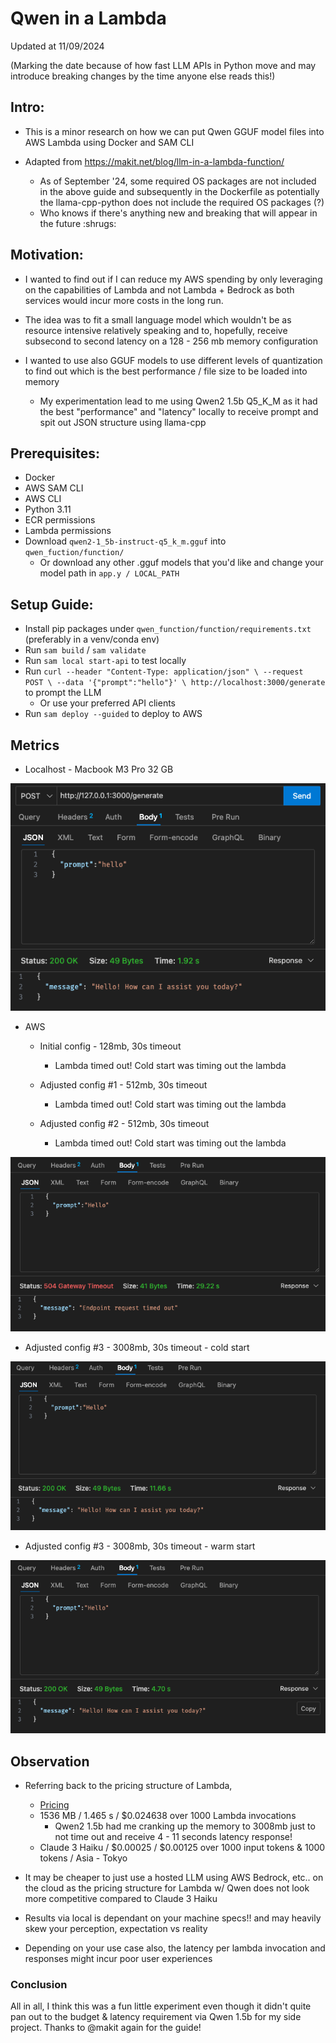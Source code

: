 # Qwen in a Lambda

Updated at 11/09/2024

(Marking the date because of how fast LLM APIs in Python move and may introduce breaking changes by the time anyone else reads this!)

## Intro:

- This is a minor research on how we can put Qwen GGUF model files into AWS Lambda using Docker and SAM CLI

- Adapted from https://makit.net/blog/llm-in-a-lambda-function/
  - As of September '24, some required OS packages are not included in the above guide and subsequently in the Dockerfile as potentially the llama-cpp-python does not include the required OS packages (?)
  - Who knows if there's anything new and breaking that will appear in the future :shrugs:

## Motivation:

- I wanted to find out if I can reduce my AWS spending by only leveraging on the capabilities of Lambda and not Lambda + Bedrock as both services would incur more costs in the long run.

- The idea was to fit a small language model which wouldn't be as resource intensive relatively speaking and to, hopefully, receive subsecond to second latency on a 128 - 256 mb memory configuration

- I wanted to use also GGUF models to use different levels of quantization to find out which is the best performance / file size to be loaded into memory
  - My experimentation lead to me using Qwen2 1.5b Q5_K_M as it had the best "performance" and "latency" locally to receive prompt and spit out JSON structure using llama-cpp

## Prerequisites:

- Docker
- AWS SAM CLI
- AWS CLI
- Python 3.11
- ECR permissions
- Lambda permissions
- Download `qwen2-1_5b-instruct-q5_k_m.gguf` into `qwen_fuction/function/`
  - Or download any other .gguf models that you'd like and change your model path in `app.y / LOCAL_PATH`

## Setup Guide:

- Install pip packages under `qwen_function/function/requirements.txt` (preferably in a venv/conda env)
- Run `sam build` / `sam validate`
- Run `sam local start-api` to test locally
- Run `curl --header "Content-Type: application/json" \
--request POST \
--data '{"prompt":"hello"}' \
http://localhost:3000/generate` to prompt the LLM
  - Or use your preferred API clients
- Run `sam deploy --guided` to deploy to AWS

## Metrics

- Localhost - Macbook M3 Pro 32 GB

![alt text](/images/image.png)

- AWS

  - Initial config - 128mb, 30s timeout
    - Lambda timed out! Cold start was timing out the lambda
  - Adjusted config #1 - 512mb, 30s timeout

    - Lambda timed out! Cold start was timing out the lambda

  - Adjusted config #2 - 512mb, 30s timeout
    - Lambda timed out! Cold start was timing out the lambda

![alt text](/images/image-1.png)

- Adjusted config #3 - 3008mb, 30s timeout - cold start

![alt text](/images/image-2.png)

- Adjusted config #3 - 3008mb, 30s timeout - warm start

![alt text](/images/image-3.png)

## Observation

- Referring back to the pricing structure of Lambda,

  - [Pricing](<https://docs.aws.amazon.com/lambda/latest/operatorguide/computing-power.html#:~:text=Since%20the%20Lambda%20service%20charges,and%20duration%20(in%20seconds)>)
  - 1536 MB / 1.465 s / $0.024638 over 1000 Lambda invocations
    - Qwen2 1.5b had me cranking up the memory to 3008mb just to not time out and receive 4 - 11 seconds latency response!
  - Claude 3 Haiku / $0.00025 / $0.00125 over 1000 input tokens & 1000 tokens / Asia - Tokyo

- It may be cheaper to just use a hosted LLM using AWS Bedrock, etc.. on the cloud as the pricing structure for Lambda w/ Qwen does not look more competitive compared to Claude 3 Haiku

- Results via local is dependant on your machine specs!! and may heavily skew your perception, expectation vs reality

- Depending on your use case also, the latency per lambda invocation and responses might incur poor user experiences

### Conclusion

All in all, I think this was a fun little experiment even though it didn't quite pan out to the budget & latency requirement via Qwen 1.5b for my side project. Thanks to @makit again for the guide!
